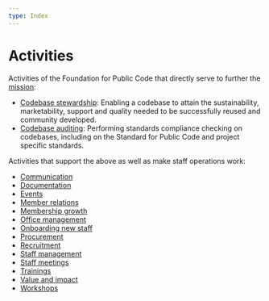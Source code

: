 ```yaml
---
type: Index
---
```


# Activities

Activities of the Foundation for Public Code that directly serve to further the [mission](../organization/mission.md):

* [Codebase stewardship](codebase-stewardship/index.md): Enabling a codebase to attain the sustainability, marketability, support and quality needed to be successfully reused and community developed.
* [Codebase auditing](codebase-auditing/index.md): Performing standards compliance checking on codebases, including on the Standard for Public Code and project specific standards.

Activities that support the above as well as make staff operations work:

* [Communication](communication/index.md)
* [Documentation](documentation/index.md)
* [Events](events/index.md)
* [Member relations](member-relations/index.md)
* [Membership growth](membership-growth/index.md)
* [Office management](office-management/index.md)
* [Onboarding new staff](../contributor-guides/for-staff.md)
* [Procurement](procurement/index.md)
* [Recruitment](recruitment/index.md)
* [Staff management](staff-management/index.md)
* [Staff meetings](staff-meetings/index.md)
* [Trainings](trainings/index.md)
* [Value and impact](value-and-impact/index.md)
* [Workshops](workshops/index.md)
